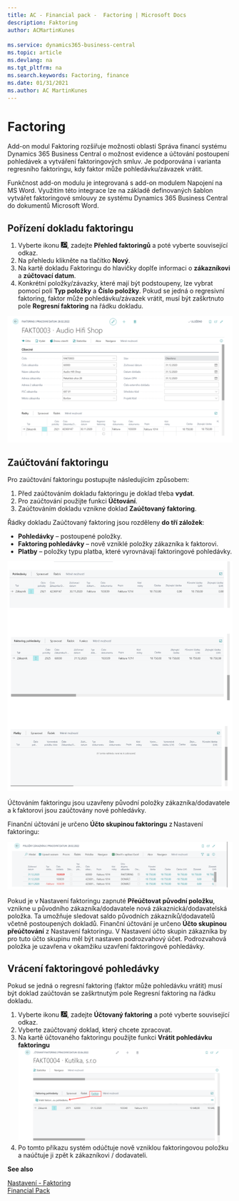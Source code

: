 ```yaml
---
title: AC - Financial pack -  Factoring | Microsoft Docs
description: Faktoring
author: ACMartinKunes

ms.service: dynamics365-business-central
ms.topic: article
ms.devlang: na
ms.tgt_pltfrm: na
ms.search.keywords: Factoring, finance 
ms.date: 01/31/2021
ms.author: AC MartinKunes
---
```

# Factoring

Add-on modul Faktoring rozšiřuje možnosti oblasti Správa financí systému Dynamics 365 Business Central o možnost evidence a účtování postoupení pohledávek a vytváření faktoringových smluv. Je podporována i varianta regresního faktoringu, kdy faktor může pohledávku/závazek vrátit.

Funkčnost add-on modulu je integrovaná s add-on modulem Napojení na MS Word. Využitím této integrace lze na základě definovaných šablon vytvářet faktoringové smlouvy ze systému Dynamics 365 Business Central do dokumentů Microsoft Word.

## Pořízení dokladu faktoringu

1. Vyberte ikonu ![Žárovky, která otevře funkci Řekněte mi](media/ui-search/search_small.png "Řekněte mi, co chcete dělat"), zadejte **Přehled faktoringů** a poté vyberte související odkaz.
2. Na přehledu klikněte na tlačítko **Nový**.
3. Na kartě dokladu Faktoringu do hlavičky doplťe informaci o **zákazníkovi** a **zúčtovací datum**.
4. Konkrétní položky/závazky, které mají být podstoupeny, lze vybrat pomocí polí **Typ položky** a **Číslo položky**. Pokud se jedná o regresivní faktoring, faktor může pohledávku/závazek vrátit, musí být zaškrtnuto pole **Regresní faktoring** na řádku dokladu.

![Karta fakctoringu](media/faktoring_card.png)

## Zaúčtování faktoringu
Pro zaúčtování faktoringu postupujte následujícím způsobem:

1. Před zaúčtováním dokladu faktoringu je doklad třeba **vydat**.
2. Pro zaúčtování použijte funkci **Účtování**.
3. Zaúčtováním dokladu vznikne doklad **Zaúčtovaný faktoring**.

Řádky dokladu Zaúčtovaný faktoring jsou rozděleny **do tří záložek**:
- **Pohledávky** – postoupené položky.
- **Faktoring pohledávky** – nově vzniklé položky zákazníka k faktorovi.
- **Platby** – položky typu platba, které vyrovnávají faktoringové pohledávky.

![Záložky faktoringu](media/faktoring_lines.png)

Účtováním faktoringu jsou uzavřeny původní položky zákazníka/dodavatele a k faktorovi jsou zaúčtovány nové pohledávky.

Finanční účtování je určeno **Účto skupinou faktoringu** z Nastavení faktoringu:

![Položky zákazníka](media/faktoring_customer_entries.png)

Pokud je v Nastavení faktoringu zapnuté **Přeúčtovat původní položku**, vznikne u původního zákazníka/dodavatele nová zákaznická/dodavatelská položka. Ta umožňuje sledovat saldo původních zákazníků/dodavatelů včetně postoupených dokladů. Finanční účtování je určeno **Účto skupinou přeúčtování** z Nastavení faktoringu. V Nastavení účto skupin zákazníka by pro tuto účto skupinu měl být nastaven podrozvahový účet. Podrozvahová položka je uzavřena v okamžiku uzavření faktoringové pohledávky.

## Vrácení faktoringové pohledávky
Pokud se jedná o regresní faktoring (faktor může pohledávku vrátit) musí být doklad zaúčtován se zaškrtnutým pole Regresní faktoring na řádku dokladu.

1. Vyberte ikonu ![Žárovky, která otevře funkci Řekněte mi](media/ui-search/search_small.png "Řekněte mi, co chcete dělat"), zadejte **Účtovaný faktoring** a poté vyberte související odkaz.
2. Vyberte zaúčtovaný doklad, který chcete zpracovat.
3. Na kartě účtovaného faktoringu použijte funkci **Vrátit pohledávku faktoringu**
   ![Vrácení faktoringu](media/faktoring_reverse.png)
4. Po tomto příkazu systém odúčtuje nově vzniklou faktoringovou položku a naúčtuje ji zpět k zákazníkovi / dodavateli.

**See also**

[Nastavení - Faktoring](ac-factoring-setup.md)  
[Financial Pack](ac-finance-pack.md)
